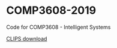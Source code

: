 # COMP3608-2019
Code for COMP3608 - Intelligent Systems 

[CLIPS download](https://sourceforge.net/projects/clipsrules/files/CLIPS/6.30/clips_windows_64_bit_executables_630.msi/download)

